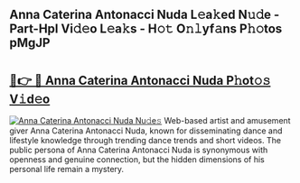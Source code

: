 ## Anna Caterina Antonacci Nuda L𝚎a𝚔ed N𝚞𝚍e - Part-Hpl Vi𝚍𝚎o L𝚎a𝚔s - H𝚘𝚝 O𝚗𝚕yf𝚊ns P𝚑𝚘tos pMgJP

# <h2><a href="http://kfa9uh1.oniu.top/?m=Anna+Caterina+Antonacci+Nuda">🔗👉 🔴 Anna Caterina Antonacci Nuda P𝚑ot𝚘𝚜 V𝚒d𝚎o</a></h2>

[![Anna Caterina Antonacci Nuda Nu𝚍e𝚜](https://i.imgur.com/0qMVB7G.gif)](http://kfa9uh1.oniu.top/?m=Anna+Caterina+Antonacci+Nuda)
Web-based artist and amusement giver Anna Caterina Antonacci Nuda, known for disseminating dance and lifestyle knowledge through trending dance trends and short videos. The public persona of Anna Caterina Antonacci Nuda is synonymous with openness and genuine connection, but the hidden dimensions of his personal life remain a mystery.  
